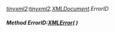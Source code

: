 _[tinyxml2](../../modules/tinyxml2/tinyxml2-module.md):[tinyxml2](../../modules/tinyxml2/tinyxml2-module.md).[XMLDocument](../../modules/tinyxml2/tinyxml2-xmldocument.md).ErrorID_
##### Method ErrorID:[XMLError](../../modules/tinyxml2/tinyxml2-xmlerror.md)(  )
